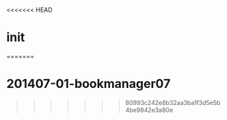 <<<<<<< HEAD
# init
=======
# 201407-01-bookmanager07
>>>>>>> 80993c242e8b32aa3ba1f3d5e5b4be9842e3a80e

